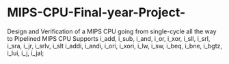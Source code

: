 # MIPS-CPU-Final-year-Project-
Design and Verification of a MIPS CPU going from single-cycle all the way to Pipelined MIPS CPU
Supports i_add, i_sub, i_and, i_or, i_xor, i_sll, i_srl, i_sra, i_jr, i_srlv, i_slt i_addi, i_andi, i_ori, i_xori, i_lw, i_sw, i_beq, i_bne, i_bgtz, i_lui, i_j, i_jal;

